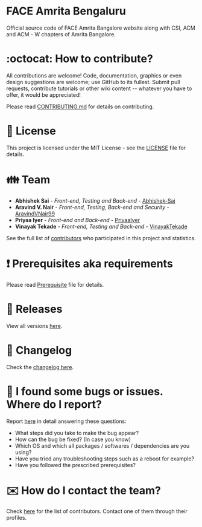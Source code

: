 # FACE Amrita Bengaluru

Official source code of FACE Amrita Bangalore website along with CSI, ACM and ACM - W chapters of Amrita Bangalore.

# :octocat: How to contribute?

All contributions are welcome! Code, documentation, graphics or even design suggestions are welcome; use GitHub to its fullest. Submit pull requests, contribute tutorials or other wiki content -- whatever you have to offer, it would be appreciated!

Please read [CONTRIBUTING.md](CONTRIBUTING.md) for details on contributing.

# :scroll: License

This project is licensed under the MIT License - see the [LICENSE](LICENSE) file for details.

# :family: Team

* **Abhishek Sai** - *Front-end, Testing and Back-end* - [Abhishek-Sai](https://github.com/Abhishek-Sai)
* **Aravind V. Nair** - *Front-end, Testing, Back-end and Security* - [AravindVNair99](https://github.com/AravindVNair99)
* **Priyaa Iyer** - *Front-end and Back-end* - [PriyaaIyer](https://github.com/PriyaaIyer)
* **Vinayak Tekade** - *Front-end, Testing and Back-end* - [VinayakTekade](https://github.com/VinayakTekade)

See the full list of [contributors](https://github.com/aravindvnair99/FACE-Amrita-Bengaluru/graphs/contributors) who participated in this project and statistics.

# :heavy_exclamation_mark: Prerequisites aka requirements

Please read [Prerequisite](Prerequisite.md) file for details.

# :bookmark: Releases

View all versions [here](https://github.com/aravindvnair99/FACE-Amrita-Bengaluru/releases).

# :scroll: Changelog

Check the [changelog here](https://github.com/aravindvnair99/FACE-Amrita-Bengaluru/commits/master).

# :memo: I found some bugs or issues. Where do I report?

Report [here](https://github.com/aravindvnair99/FACE-Amrita-Bengaluru/issues/new/choose) in detail answering these questions:

* What steps did you take to make the bug appear?
* How can the bug be fixed? (In case you know)
* Which OS and which all packages / softwares / dependencies are you using?
* Have you tried any troubleshooting steps such as a reboot for example?
* Have you followed the prescribed prerequisites?

# :envelope: How do I contact the team?

Check [here](https://github.com/aravindvnair99/FACE-Amrita-Bengaluru/graphs/contributors) for the list of contributors. Contact one of them through their profiles.
